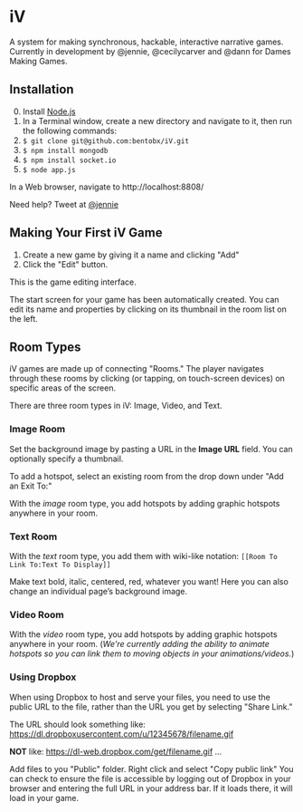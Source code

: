 # iV

A system for making synchronous, hackable, interactive narrative games. Currently in development by @jennie, @cecilycarver and @dann for Dames Making Games.

## Installation

0. Install [Node.js](http://nodejs.org)
1. In a Terminal window, create a new directory and navigate to it, then run the following commands:
2. `$ git clone git@github.com:bentobx/iV.git`
3. `$ npm install mongodb`
4. `$ npm install socket.io`
5. `$ node app.js`


In a Web browser, navigate to http://localhost:8808/

Need help? Tweet at [@jennie](http://twitter.com/jennie)

## Making Your First iV Game

1. Create a new game by giving it a name and clicking "Add"
2. Click the "Edit" button.

This is the game editing interface.

The start screen for your game has been automatically created. You can edit its name and properties by clicking on its thumbnail in the room list on the left.

## Room Types

iV games are made up of connecting "Rooms." The player navigates through these rooms by clicking (or tapping, on touch-screen devices) on specific areas of the screen.

There are three room types in iV: Image, Video, and Text.

### Image Room

Set the background image by pasting a URL in the **Image URL** field. You can optionally specify a thumbnail.

To add a hotspot, select an existing room from the drop down under "Add an Exit To:"

With the *image* room type, you add hotspots by adding graphic hotspots anywhere in your room.

### Text Room 

With the *text* room type, you add them with wiki-like notation: `[[Room To Link To:Text To Display]]`

Make text bold, italic, centered, red, whatever you want! Here you can also change an individual page’s background image.

### Video Room

With the *video* room type, you add hotspots by adding graphic hotspots anywhere in your room. (*We're currently adding the ability to animate hotspots so you can link them to moving objects in your animations/videos.*)

### Using Dropbox

When using Dropbox to host and serve your files, you need to use the public URL to the file, rather than the URL you get by selecting "Share Link."

The URL should look something like:
https://dl.dropboxusercontent.com/u/12345678/filename.gif

**NOT** like:
https://dl-web.dropbox.com/get/filename.gif ...

Add files to you "Public" folder. Right click and select "Copy public link" You can check to ensure the file is accessible by logging out of Dropbox in your browser and entering the full URL in your address bar. If it loads there, it will load in your game.
